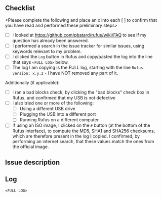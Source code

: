 Checklist
---------
<Please complete the following and place an x into each [ ] to confirm that you have read and performed these preliminary steps>

- [ ] I looked at https://github.com/pbatard/rufus/wiki/FAQ to see if my question has already been answered.
- [ ] I performed a search in the issue tracker for similar issues, using keywords relevant to my problem.
- [ ] I clicked the `Log` button in Rufus and copy/pasted the log into the line that says `<FULL LOG>` below.
- [ ] The log I am copying is the FULL log, starting with the line `Rufus version: x.y.z` - I have NOT removed any part of it.

Additionally (if applicable):
- [ ] I ran a bad blocks check, by clicking the "bad blocks" check box in Rufus, and confirmed that my USB is not defective
- [ ] I also tried one or more of the following:
  - [ ] Using a different USB drive
  - [ ] Plugging the USB into a different port
  - [ ] Running Rufus on a different computer
- [ ] If using an ISO image, I clicked on the `#` button (at the bottom of the Rufus interface), to compute the MD5, SHA1 and SHA256 checksums, which are therefore present in the log I copied. I confirmed, by performing an internet search, that these values match the ones from the official image.

Issue description
-----------------
<Please describe your issue here>

Log
---
```
<FULL LOG>
```
